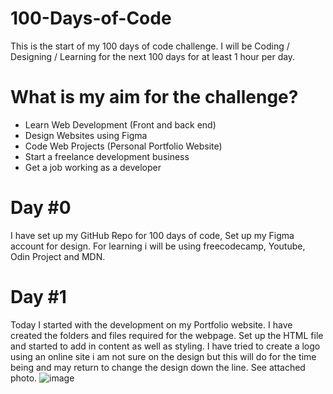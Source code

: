# 100-Days-of-Code
This is the start of my 100 days of code challenge. I will be Coding / Designing / Learning for the next 100 days for at least 1 hour per day.

# What is my aim for the challenge?
- Learn Web Development (Front and back end)
- Design Websites using Figma
- Code Web Projects (Personal Portfolio Website)
- Start a freelance development business
- Get a job working as a developer

# Day #0
I have set up my GitHub Repo for 100 days of code, Set up my Figma account for design.
For learning i will be using freecodecamp, Youtube, Odin Project and MDN.

# Day #1
Today I started with the development on my Portfolio website. I have created the folders and files required for the webpage. Set up the HTML file and started to add in content as well as styling. I have tried to create a logo using an online site i am not sure on the design but this will do for the time being and may return to change the design down the line.
See attached photo.
![image](https://user-images.githubusercontent.com/28829718/147928494-9f66e208-b15c-40ac-9d62-075b27a17780.png)
